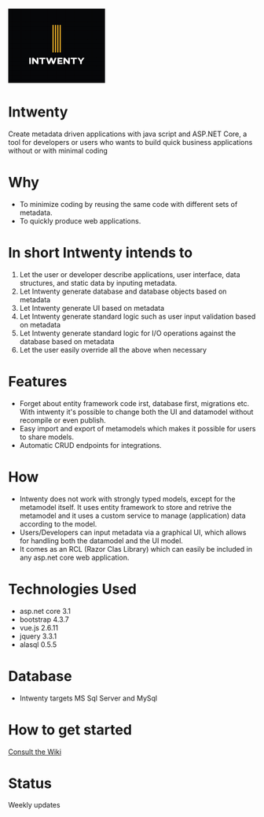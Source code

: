 ![alt text](https://github.com/Domitor/Intwenty/blob/master/IntwentyDemo/wwwroot/images/intwenty_loggo_small.png)


# Intwenty
Create metadata driven applications with java script and ASP.NET Core, a tool for developers or users who wants to build quick business applications without or with minimal coding

# Why
- To minimize coding by reusing the same code with different sets of metadata.
- To quickly produce web applications.

# In short Intwenty intends to
1. Let the user or developer describe applications, user interface, data structures, and static data by inputing metadata.
2. Let Intwenty generate database and database objects based on metadata
3. Let Intwenty generate UI based on metadata
4. Let Intwenty generate standard logic such as user input validation based on metadata
5. Let Intwenty generate standard logic for I/O operations against the database based on metadata
6. Let the user easily override all the above when necessary

# Features
- Forget about entity framework code irst, database first, migrations etc. With intwenty it's possible to change both the UI and datamodel without recompile or even publish.
- Easy import and export of metamodels which makes it possible for users to share models.
- Automatic CRUD endpoints for integrations.

# How
- Intwenty does not work with strongly typed models, except for the metamodel itself. It uses entity framework to store and retrive the metamodel and it uses a custom service to manage (application) data according to the model.
- Users/Developers can input metadata via a graphical UI, which allows for handling both the datamodel and the UI model. 
- It comes as an RCL (Razor Clas Library) which can easily be included in any asp.net core web application.

# Technologies Used
- asp.net core 3.1
- bootstrap 4.3.7
- vue.js 2.6.11
- jquery 3.3.1
- alasql 0.5.5

# Database
- Intwenty targets MS Sql Server and MySql

# How to get started
<a href="https://github.com/Domitor/Intwenty/wiki">Consult the Wiki</a>

# Status
Weekly updates








